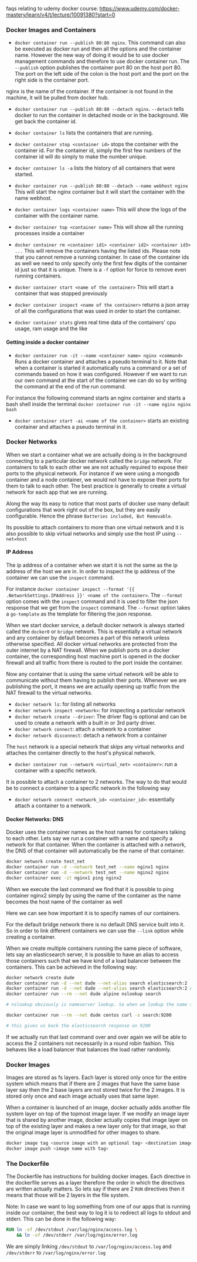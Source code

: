 faqs relating to udemy docker course: https://www.udemy.com/docker-mastery/learn/v4/t/lecture/10091380?start=0

### Docker Images and Containers

- `docker container run --publish 80:80 nginx`. 
This command can also be executed as docker run and then all the options and the container name. However the new way of doing it would be to use docker management commands and therefore to use docker container run. The `--publish` option publishes the container port 80 on the host port 80. The port on the left side of the colon is the host port and the port on the right side is the container port.

nginx is the name of the container. If the container is not found in the machine, it will be pulled from docker hub.

- `docker container run --publish 80:80 --detach nginx`.
`--detach` tells docker to run the container in detached mode or in the background. We get back the container id.

- `docker container ls` lists the containers that are running.

- `docker container stop <container id>` stops the container with the container id. For the container id, simply the first few numbers of the container id will do simply to make the number unique.

- `docker container ls -a` lists the history of all containers that were started. 

- `docker container run --publish 80:80 --detach --name webhost nginx` This will start the nginx container but it will start the container with the name webhost.

- `docker container logs <container name>` This will show the logs of the container with the container name.

- `docker container top <container name>` This will show all the running processes inside a container  

- `docker container rm <container id1> <container id2> <container id3> ...` This will remove the containers having the listed ids. Please note that you cannot remove a running container. In case of the container ids as well we need to only specify only the first few digits of the container id just so that it is unique. There is a `-f` option for force to remove even running containers. 

- `docker container start <name of the container>` This will start a container that was stopped previously

- `docker container inspect <name of the container>` returns a json array of all the configurations that was used in order to start the container.

- `docker container stats` gives real time data of the containers' cpu usage, ram usage and the like

#### Getting inside a docker container

- `docker container run -it --name <container name> nginx <command>` Runs a docker container and attaches a pseudo terminal to it. Note that when a container is started it automatically runs a command or a set of commands based on how it was configured. However if we want to run our own command at the start of the container we can do so by writing the command at the end of the run command. 

For instance the following command starts an nginx container and starts a bash shell inside the terminal `docker container run -it --name nginx nginx bash`

- `docker container start -ai <name of the container>` starts an existing container and attaches a pseudo terminal in it. 

### Docker Networks

When we start a container what we are actually doing is in the background connecting to a particular docker network called the `bridge` network. For containers to talk to each other we are not actually required to expose their ports to the physical network. For instance if we were using a mongodb container and a node container, we would not have to expose their ports for them to talk to each other. The best practice is generally to create a virtual network for each app that we are running. 

Along the way its easy to notice that most parts of docker use many default configurations that work right out of the box, but they are easily configurable. Hence the phrase `Batteries included, But Removable`. 

Its possible to attach containers to more than one virtual network and it is also possible to skip virtual networks and simply use the host IP using `--net=host`   

#### IP Address
 
The ip address of a container when we start it is not the same as the ip address of the host we are in. In order to inspect the ip address of the container we can use the `inspect` command.

For instance `docker container inspect --format '{{ .NetworkSettings.IPAddress }}' <name of the container>`. The `--format` option comes with the `inspect` command and it is used to filter the json response that we get from the `inspect` command. The `--format` option takes a `go-template` as the template for filtering the json response. 

When we start docker service, a default docker network is always started called the `docker0` or `bridge` network. This is essentially a virtual network and any container by default becomes a part of this network unless otherwise specified. All docker virtual networks are protected from the outer internet by a NAT firewall. When we publish ports on a docker container, the corresponding host machine port is opened in the docker firewall and all traffic from there is routed to the port inside the container. 

Now any container that is using the same virtual network will be able to communicate without them having to publish their ports. Whenever we are publishing the port, it means we are actually opening up traffic from the NAT firewall to the virtual networks.

- `docker network ls`: for listing all networks
- `docker network inspect <network>`: for inspecting a particular network
- `docker network create --driver`: The driver flag is optional and can be used to create a network with a built in or 3rd party driver.
- `docker network connect`: attach a network to a container
- `docker network disconnect`: detach a network from a container

The `host` network is a special network that skips any virtual networks and attaches the container directly to the host's physical network. 

- `docker container run --network <virtual_net> <container>`: run a container with a specific network. 

It is possible to attach a container to 2 networks. The way to do that would be to connect a container to a specific network in the following way

- `docker network connect <network_id> <container_id>`: essentially attach a container to a network. 

#### Docker Networks: DNS

Docker uses the container names as the host names for containers talking to each other. Lets say we run a container with a name and specify a network for that container. When the container is attached with a network, the DNS of that container will automatically be the name of that container. 

```bash
docker network create test_net
docker container run -d --network test_net --name nginx1 nginx
docker container run -d --network test_net --name nginx2 nginx
docker container exec -it nginx1 ping nginx2
```
When we execute the last command we find that it is possible to ping container nginx2 simply by using the name of the container as the name becomes the host name of the container as well

Here we can see how important it is to specify names of our containers. 

For the default bridge network there is no default DNS service built into it. So in order to link different containers we can use the `--link` option while creating a container.

When we create multiple containers running the same piece of software, lets say an elasticsearch server, it is possible to have an alias to access those containers such that we have kind of a load balancer between the containers. This can be achieved in the following way:

```bash
docker network create dude
docker container run -d --net dude --net-alias search elasticsearch:2 
docker container run -d --net dude --net-alias search elasticsearch:2 # 2 containers started with the same alias
docker container run --rm --net dude alpine nslookup search

# nslookup obviously is nameserver lookup. So when we lookup the name search we actually get 2 different container ip addresses

docker container run --rm --net dude centos curl -s search:9200

# this gives us back the elasticsearch response on 9200
```
If we actually run that last command over and over again we will be able to access the 2 containers not necessarily in a round robin fashion. This behaves like a load balancer that balances the load rather randomly.

### Docker Images
 
Images are stored as fs layers. Each layer is stored only once for the entire system which means that if there are 2 images that have the same base layer say then the 2 base layers are not stored twice for the 2 images. It is stored only once and each image actually uses that same layer.

When a container is launched of an image, docker actually adds another file system layer on top of the topmost image layer. If we modify an image layer that is shared by another image, docker actually copies that image layer on top of the existing layer and makes a new layer only for that image, so that the original image layer is unmodified for other images to share. 

```bash
docker image tag <source image with an optional tag> <destination image with an optional tag> # used for tagging images
docker image push <image name with tag>
```

### The Dockerfile

The Dockerfile has instructions for building docker images. Each directive in the dockerfile serves as a layer therefore the order in which the directives are written actually matters. So lets say if there are 2 `RUN` directives then it means that those will be 2 layers in the file system.

Note: In case we want to log something from one of our apps that is running inside our container, the best way to log it is to redirect all logs to stdout and stderr. This can be done in the following way:
```dockerfile
RUN ln -sf /dev/stdout /var/log/nginx/access.log \
    && ln -sf /dev/stderr /var/log/nginx/error.log
```
We are simply linking `/dev/stdout` to `/var/log/nginx/access.log` and `/dev/stderr` to `/var/log/nginx/error.log`
